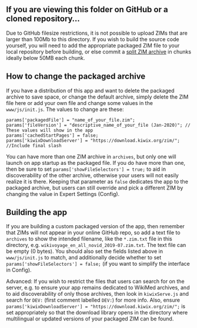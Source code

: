 ﻿## If you are viewing this folder on GitHub or a cloned repository…

Due to GitHub filesize restrictions, it is not possible to upload ZIMs that are larger than 100Mb to this directory. If you wish to build the source code yourself,
you will need to add the appropriate packaged ZIM file to your local repository before building, or else commit a
[split ZIM archive](https://github.com/kiwix/kiwix-js-pwa/tree/main/AppPackages#download-a-zim-archive-all-platforms) in chunks ideally below 50MB each chunk.

## How to change the packaged archive

If you have a distribution of this app and want to delete the packaged archive to save space, or change the default archive, simply delete the ZIM file here or add your own file and change some values in the `www/js/init.js`. The values to change are these:

```
params['packagedFile'] = "name_of_your_file.zim";
params['fileVersion'] = "descriptive_name_of_your_file (Jan-2020)"; // These values will show in the app
params['cachedStartPages'] = false;
params['kiwixDownloadServer'] = "https://download.kiwix.org/zim/"; //Include final slash
```

You can have more than one ZIM archive in `archives`, but only one will launch on app startup as the packaged file. If you do have more than one, then be sure to set `params['showFileSelectors'] = true;` to aid in discoverability of the other archive, otherwise your users will not easily realize it is there. Keeping that parameter as `false` dedicates the app to the packaged archive, but users can still override and pick a different ZIM by changing the value in Expert Settings (Config).

## Building the app

If you are building a custom packaged version of the app, then remember that ZIMs will not appear in your online GitHub repo, so add a text file to `archives` to show the intended filename, like the `*.zim.txt` file in this directory, e.g. `wikivoyage_en_all_novid_2019-07.zim.txt`. The text file can be empty (0 bytes). You should also set the fields listed above in `www/js/init.js` to match, and additionally decide whether to set `params['showFileSelectors'] = false;` (if you want to simplify the interface in Config).

Advanced: If you wish to restrict the files that users can search for on the server, e.g. to ensure your app remains dedicated to WikiMed archives, and to aid discoverability of only those archives, then look in `kiwixServe.js` and search for `DEV:` (first comment labelled `DEV:`) for more info. Also, ensure `params['kiwixDownloadServer'] = "https://download.kiwix.org/zim/";` is set appropriately so that the download library opens in the directory where multilingual or updated versions of your packaged ZIM can be found.
